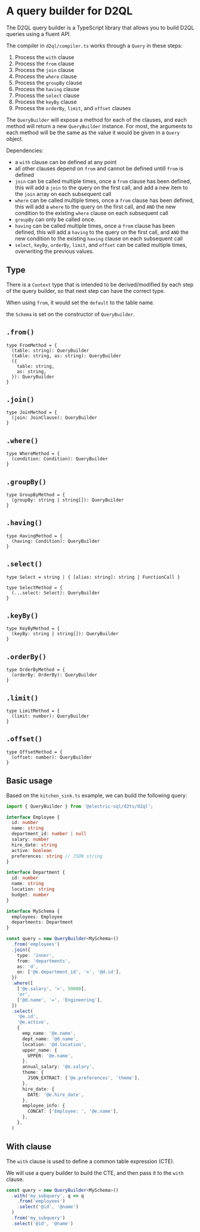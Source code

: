 # A query builder for D2QL

The D2QL query builder is a TypeScript library that allows you to build D2QL queries using a fluent API.

The compiler in `d2ql/compiler.ts` works through a `Query` in these steps:

1. Process the `with` clause
2. Process the `from` clause
3. Process the `join` clause
4. Process the `where` clause
5. Process the `groupBy` clause
6. Process the `having` clause
7. Process the `select` clause
8. Process the `keyBy` clause
9. Process the `orderBy`, `limit`, and `offset` clauses

The `QueryBuilder` will expose a method for each of the clauses, and each method will return a new `QueryBuilder` instance. For most, the arguments to each method will be the same as the value it would be given in a `Query` object.

Dependencies:

- a `with` clause can be defined at any point
- all other clauses depend on `from` and cannot be defined untill `from` is defined
- `join` can be called multiple times, once a `from` clause has been defined, this will add a `join` to the query on the first call, and add a new item to the `join` array on each subsequent call
- `where` can be called multiple times, once a `from` clause has been defined, this will add a `where` to the query on the first call, and `AND` the new condition to the existing `where` clause on each subsequent call
- `groupBy` can only be called once. 
- `having` can be called multiple times, once a `from` clause has been defined, this will add a `having` to the query on the first call, and `AND` the new condition to the existing `having` clause on each subsequent call
- `select`, `keyBy`, `orderBy`, `limit`, and `offset` can be called multiple times, overwriting the previous values.

## Type

There is a `Context` type that is intended to be derived/modified by each step of the query builder, so that next step can have the correct type.

When using `from`, it would set the `default` to the table name.

the `Schema` is set on the constructor of `QueryBuilder`.

## `.from()`

```
type FromMethod = {
  (table: string): QueryBuilder
  (table: string, as: string): QueryBuilder
  ({
    table: string,
    as: string,
  }): QueryBuilder
}
```

## `.join()`

```
type JoinMethod = {
  (join: JoinClause): QueryBuilder
}
```

## `.where()`

```
type WhereMethod = {
  (condition: Condition): QueryBuilder
}
```

## `.groupBy()`

```
type GroupByMethod = {
  (groupBy: string | string[]): QueryBuilder
}
```

## `.having()`

```
type HavingMethod = {
  (having: Condition): QueryBuilder
}
```

## `.select()`

```
type Select = string | { [alias: string]: string | FunctionCall }

type SelectMethod = {
  (...select: Select): QueryBuilder
}
```

## `.keyBy()`

```
type KeyByMethod = {
  (keyBy: string | string[]): QueryBuilder
}
```

## `.orderBy()`

```
type OrderByMethod = {
  (orderBy: OrderBy): QueryBuilder
}
```

## `.limit()`

```
type LimitMethod = {
  (limit: number): QueryBuilder
}
```

## `.offset()`

```
type OffsetMethod = {
  (offset: number): QueryBuilder
}
```

## Basic usage

Based on the `kitchen_sink.ts` example, we can build the following query:

```ts
import { QueryBuilder } from '@electric-sql/d2ts/d2ql';

interface Employee {
  id: number
  name: string
  department_id: number | null
  salary: number
  hire_date: string
  active: boolean
  preferences: string // JSON string
}

interface Department {
  id: number
  name: string
  location: string
  budget: number
}

interface MySchema {
  employees: Employee
  departments: Department
}

const query = new QueryBuilder<MySchema>()
  .from('employees')
  .join({
    type: 'inner',
    from: 'departments',
    as: 'd',
    on: ['@e.department_id', '=', '@d.id'],
  })
  .where([
    ['@e.salary', '>', 50000],
    'or',
    ['@d.name', '=', 'Engineering'],
  ])
  .select(
    '@e.id',
    '@e.active',
    {
      emp_name: '@e.name',
      dept_name: '@d.name',
      location: '@d.location',
      upper_name: {
        UPPER: '@e.name',
      },
      annual_salary: '@e.salary',
      theme: {
        JSON_EXTRACT: ['@e.preferences', 'theme'],
      },
      hire_date: {
        DATE: '@e.hire_date',
      },
      employee_info: {
        CONCAT: ['Employee: ', '@e.name'],
      },
    },
  )
```

## With clause

The `with` clause is used to define a common table expression (CTE).

We will use a query builder to build the CTE, and then pass it to the `with` clause.

```ts
const query = new QueryBuilder<MySchema>()
  .with('my_subquery', q => q
    .from('employees')
    .select('@id', '@name')
  )
  .from('my_subquery')
  .select('@id', '@name')
```